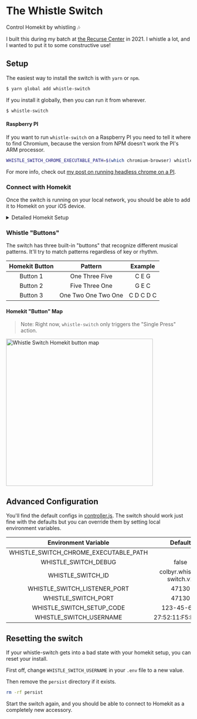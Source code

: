 # The Whistle Switch

Control Homekit by whistling 🎶

I built this during my batch at [the Recurse Center](https://www.recurse.com/) in 2021.
I whistle a lot, and I wanted to put it to some constructive use!

## Setup

The easiest way to install the switch is with `yarn` or `npm`.

```sh
$ yarn global add whistle-switch
```

If you install it globally, then you can run it from wherever.

```sh
$ whistle-switch
```

#### Raspberry PI

If you want to run `whistle-switch` on a Raspberry PI you need to tell it where to find Chromium, because the version from NPM doesn't work the PI's ARM processor.

```sh
WHISTLE_SWITCH_CHROME_EXECUTABLE_PATH=$(which chromium-browser) whistle-switch
```

For more info, check out [my post on running headless chrome on a PI](https://colbyr.com/blog/chrome-ears-only).

### Connect with Homekit

Once the switch is running on your local network, you should be able to add it to Homekit on your iOS device.

<details><summary>Detailed Homekit Setup</summary>

|      |      |
| :--: | :--: |
| ![1-add-accessory](https://user-images.githubusercontent.com/478109/149674991-a0eddebf-ddc5-489e-8d71-38fb4b9f0ba9.png) | Select "More Options.." from the Add Accessory card. |
| ![2-select-whistle-switch](https://user-images.githubusercontent.com/478109/149674994-088c744f-0abe-4492-b2d3-7d9a6ed8558a.png) | Tap the accessort called "Whistle Switch ..." |
| ![3-uncertified-accessory](https://user-images.githubusercontent.com/478109/149674996-d2c7babc-d0a4-4d49-b699-4c7e337faf7f.png) | Tap "Add Anyway" when you're prompted about an "uncertified" accessory. |
| ![4-setup-code](https://user-images.githubusercontent.com/478109/149674998-9105d282-4529-4574-a724-703bd964afe3.png) | The default setup code is "123-45-678", but you can change it to anything you want using the `WHISTLE_SWITCH_SETUP_CODE` environment variable. |

</details>

### Whistle "Buttons"

The switch has three built-in "buttons" that recognize different musical patterns.
It'll try to match patterns regardless of key or rhythm.

| Homekit Button   | Pattern             | Example   |
| :--------------: | :-----------------: | :-------: |
| Button 1         | One Three Five      | C E G     |
| Button 2         | Five Three One      | G E C     |
| Button 3         | One Two One Two One | C D C D C |

#### Homekit "Button" Map

> Note: Right now, `whistle-switch` only triggers the "Single Press" action.

<img alt="Whistle Switch Homekit button map" src="https://user-images.githubusercontent.com/478109/149676783-fa0f0b62-7ddf-45e8-9c12-e5d5cd289880.jpeg" height="400" />

## Advanced Configuration

You'll find the default configs in [controller.js](https://github.com/colbyr/whistle-switch/blob/694db8313b22180737626b05d5a4ffeeeb7542dc/src/controller.js#L10-L18).
The switch should work just fine with the defaults but you can override them by setting local environment variables.

|  Environment Variable                 |  Default                 |
| :-----------------------------------: | :----------------------: |
| WHISTLE_SWITCH_CHROME_EXECUTABLE_PATH |                          |
| WHISTLE_SWITCH_DEBUG                  | false                    |
| WHISTLE_SWITCH_ID                     | colbyr.whistle-switch.v1 |
| WHISTLE_SWITCH_LISTENER_PORT          | 47130                    |
| WHISTLE_SWITCH_PORT                   | 47130                    |
| WHISTLE_SWITCH_SETUP_CODE             | 123-45-678               |
| WHISTLE_SWITCH_USERNAME               | 27:52:11:F5:BC:05        |

## Resetting the switch

If your whistle-switch gets into a bad state with your homekit setup, you can reset your install.

First off, change `WHISTLE_SWITCH_USERNAME` in your `.env` file to a new value.

Then remove the `persist` directory if it exists.

```sh
rm -rf persist
```

Start the switch again, and you should be able to connect to Homekit as a completely new accessory.
